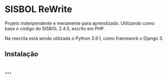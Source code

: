 # SISBOL ReWrite #

Projeto indenpendente e meramente para aprendizado. Utilizando como base o código do SISBOL 2.4.5, escrito em PHP.

Na reecrita está sendo utilizada o Python 3.9.1, como framework o Django 3.

## Instalação ##

## ... ##
